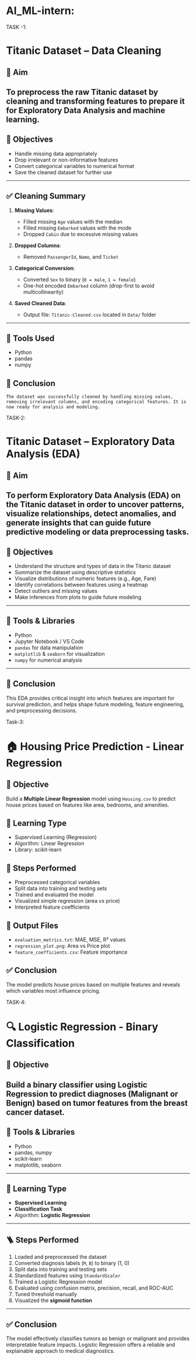 # AI_ML-intern:
TASK -1:
# Titanic Dataset – Data Cleaning

## 🎯 Aim
   To preprocess the raw Titanic dataset by cleaning and transforming features to prepare it for Exploratory Data Analysis and machine learning.
---
## 📌 Objectives
- Handle missing data appropriately
- Drop irrelevant or non-informative features
- Convert categorical variables to numerical format
- Save the cleaned dataset for further use
---
## ✅ Cleaning Summary
1. **Missing Values**:
   - Filled missing `Age` values with the median
   - Filled missing `Embarked` values with the mode
   - Dropped `Cabin` due to excessive missing values

2. **Dropped Columns**:
   - Removed `PassengerId`, `Name`, and `Ticket`

3. **Categorical Conversion**:
   - Converted `Sex` to binary (`0 = male`, `1 = female`)
   - One-hot encoded `Embarked` column (drop-first to avoid multicollinearity)

4. **Saved Cleaned Data**:
   - Output file: `Titanic-Cleaned.csv` located in `Data/` folder
---
## 🧰 Tools Used

- Python
- pandas
- numpy
## 🏁 Conclusion
    The dataset was successfully cleaned by handling missing values, removing irrelevant columns, and encoding categorical features. It is now ready for analysis and modeling.
    

TASK-2:
# Titanic Dataset – Exploratory Data Analysis (EDA)

## 🎯 Aim
   To perform **Exploratory Data Analysis (EDA)** on the Titanic dataset in order to uncover patterns, visualize relationships, detect anomalies, and generate insights that can guide future predictive modeling or data preprocessing tasks.
---
## 📌 Objectives
- Understand the structure and types of data in the Titanic dataset
- Summarize the dataset using descriptive statistics
- Visualize distributions of numeric features (e.g., Age, Fare)
- Identify correlations between features using a heatmap
- Detect outliers and missing values
- Make inferences from plots to guide future modeling
---
## 🧰 Tools & Libraries
- Python
- Jupyter Notebook / VS Code
- `pandas` for data manipulation
- `matplotlib` & `seaborn` for visualization
- `numpy` for numerical analysis
---
## 🏁 Conclusion
This EDA provides critical insight into which features are important for survival prediction, and helps shape future modeling, feature engineering, and preprocessing decisions.

Task-3:

# 🏠 Housing Price Prediction - Linear Regression

## 📌 Objective
   Build a **Multiple Linear Regression** model using `Housing.csv` to predict house prices based on features like area, bedrooms, and amenities.

## 🧠 Learning Type
- Supervised Learning (Regression)
- Algorithm: Linear Regression
- Library: scikit-learn

## 🔧 Steps Performed
- Preprocessed categorical variables
- Split data into training and testing sets
- Trained and evaluated the model
- Visualized simple regression (area vs price)
- Interpreted feature coefficients

## 📂 Output Files
- `evaluation_metrics.txt`: MAE, MSE, R² values
- `regression_plot.png`: Area vs Price plot
- `feature_coefficients.csv`: Feature importance

## ✅ Conclusion
The model predicts house prices based on multiple features and reveals which variables most influence pricing.

TASK-4:

# 🔍 Logistic Regression - Binary Classification

## 📌 Objective
   Build a **binary classifier** using Logistic Regression to predict diagnoses (Malignant or Benign) based on tumor features from the breast cancer dataset.
---
## 🧰 Tools & Libraries
- Python
- pandas, numpy
- scikit-learn
- matplotlib, seaborn
---
## 🧠 Learning Type
- **Supervised Learning**
- **Classification Task**
- Algorithm: **Logistic Regression**
---
## 🪜 Steps Performed
1. Loaded and preprocessed the dataset  
2. Converted diagnosis labels (`M`, `B`) to binary (1, 0)  
3. Split data into training and testing sets  
4. Standardized features using `StandardScaler`  
5. Trained a Logistic Regression model  
6. Evaluated using confusion matrix, precision, recall, and ROC-AUC  
7. Tuned threshold manually  
8. Visualized the **sigmoid function**
---
## ✅ Conclusion
The model effectively classifies tumors as benign or malignant and provides interpretable feature impacts. Logistic Regression offers a reliable and explainable approach to medical diagnostics.










